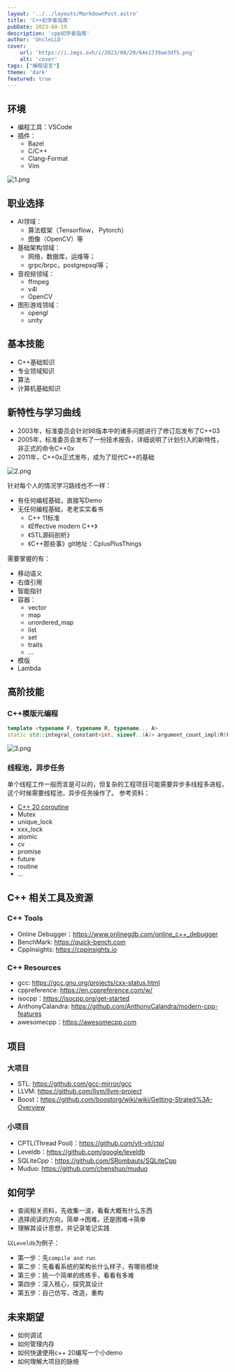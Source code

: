```yaml
---
layout: '../../layouts/MarkdownPost.astro'
title: 'C++初学者指南'
pubDate: 2023-08-19
description: 'cpp初学者指南'
author: 'UncleLLD'
cover:
    url: 'https://i.imgs.ovh/i/2023/08/20/64e1739ae3df5.png'
    alt: 'cover'
tags: ["编程语言"]
theme: 'dark'
featured: true
---
```



## 环境

*   编程工具：VSCode
*   插件：
    *   Bazel
    *   C/C++
    *   Clang-Format
    *   Vim

![1.png](https://i.imgs.ovh/i/2023/08/20/64e1739a50591.png)

## 职业选择

*   AI领域：
    *   算法框架（Tensorflow， Pytorch）
    *   图像（OpenCV）等
*   基础架构领域：
    *   网络，数据库，运维等；
    *   grpc/brpc，postgrepsql等；
*   音视频领域：
    *   ffmpeg
    *   v4l
    *   OpenCV
*   图形游戏领域：
    *   opengl
    *   unity

## 基本技能

*   C++基础知识
*   专业领域知识
*   算法
*   计算机基础知识

## 新特性与学习曲线

*   2003年，标准委员会针对98版本中的诸多问题进行了修订后发布了C++03
*   2005年，标准委员会发布了一份技术报告，详细说明了计划引入的新特性，非正式的命令C++0x
*   2011年，C++0x正式发布，成为了现代C++的基础


![2.png](https://i.imgs.ovh/i/2023/08/20/64e1739ae3df5.png)

针对每个人的情况学习路线也不一样：

*   有任何编程基础，直接写Demo
*   无任何编程基础，老老实实看书
    *   C++ 11标准
    *  《Effective modern C++》
    *  《STL源码剖析》
    *  《C++那些事》git地址：CplusPlusThings

需要掌握的有：

*   移动语义
*   右值引用
*   智能指针
*   容器：
    *   vector
    *   map
    *   unordered\_map
    *   list
    *   set
    *   traits
    *   ...
*   模版
*   Lambda

## 高阶技能

### C++模版元编程

```cpp
template <typename F, typename R, typename... A>
static std::integral_constant<int, sizeof..(A)> argument_count_impl(R(F::*)(A...));
```


![3.png](https://i.imgs.ovh/i/2023/08/20/64e17399dee41.png)

### 线程池，异步任务

单个线程工作一般而言是可以的，但复杂的工程项目可能需要异步多线程多进程，这个时候需要线程池，异步任务操作了。
参考资料：

*   [C++ 20 coroutine](https://en.cppreference.com/w/cpp/language/coroutines)
*   Mutex
*   unique\_lock
*   xxx\_lock
*   atomic
*   cv
*   promise
*   future
*   routine
*   ...

## C++ 相关工具及资源

### C++ Tools

*   Online Debugger：<https://www.onlinegdb.com/online_c++_debugger>
*   BenchMark: <https://quick-bench.com>
*   CppInsights: <https://cppinsights.io>

### C++ Resources

*   gcc: [<https://gcc.gnu.org/projects/cxx-status.html>](https://gcc.gnu.org/projects/cxx-status.html)
*   cppreference: [<https://en.cppreference.com/w/>](https://en.cppreference.com/w/)
*   isocpp：[<https://isocpp.org/get-started>](https://isocpp.org/get-started)
*   AnthonyCalandra: [<https://github.com/AnthonyCalandra/modern-cpp-features>](https://github.com/AnthonyCalandra/modern-cpp-features)
*   awesomecpp：[<https://awesomecpp.com>](https://awesomecpp.com)

## 项目

### 大项目

*   STL: [<https://github.com/gcc-mirror/gcc>](https://github.com/gcc-mirror/gcc)
*   LLVM: [<https://github.com/llvm/llvm-project>](https://github.com/llvm/llvm-project)
*   Boost：[<https://github.com/boostorg/wiki/wiki/Getting-Strated%3A-Overview>](https://github.com/boostorg/wiki/wiki/Getting-Strated%3A-Overview)

### 小项目

*   CPTL(Thread Pool)：[<https://github.com/vit-vit/ctpl>](https://github.com/vit-vit/ctpl)
*   Leveldb：[<https://github.com/google/leveldb>](https://github.com/google/leveldb)
*   SQLiteCpp：[<https://github.com/SRombauts/SQLiteCpp>](https://github.com/SRombauts/SQLiteCpp)
*   Muduo: [<https://github.com/chenshuo/muduo>](https://github.com/chenshuo/muduo)

## 如何学

*   查阅相关资料，先收集一波，看看大概有什么东西
*   选择阅读的方向，简单->困难，还是困难->简单
*   理解其设计思想，并记录笔记实践

以`Leveldb`为例子：

*   第一步：先`compile and run`
*   第二步：先看看系统的架构长什么样子，有哪些模块
*   第三步：挑一个简单的练练手，看看有多难
*   第四步：深入核心，探究其设计
*   第五步：自己仿写，改造，重构

## 未来期望

*   如何调试
*   如何管理内存
*   如何快速使用c++ 20编写一个小demo
*   如何理解大项目的脉络


